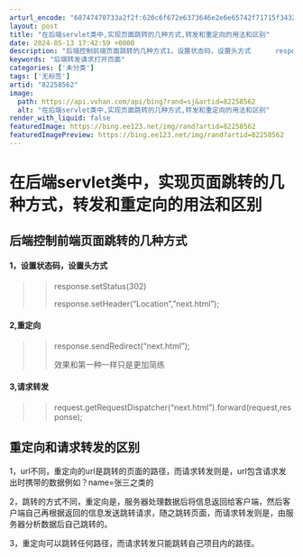 ```yaml
---
arturl_encode: "68747470733a2f2f:626c6f672e6373646e2e6e65742f71715f3432373939303030:2f61727469636c652f64657461696c732f3832323538353632"
layout: post
title: "在后端servlet类中,实现页面跳转的几种方式,转发和重定向的用法和区别"
date: 2024-05-13 17:42:59 +0800
description: "后端控制前端页面跳转的几种方式1，设置状态码，设置头方式      response.setStat"
keywords: "后端转发请求打开页面"
categories: ['未分类']
tags: ['无标签']
artid: "82258562"
image:
  path: https://api.vvhan.com/api/bing?rand=sj&artid=82258562
  alt: "在后端servlet类中,实现页面跳转的几种方式,转发和重定向的用法和区别"
render_with_liquid: false
featuredImage: https://bing.ee123.net/img/rand?artid=82258562
featuredImagePreview: https://bing.ee123.net/img/rand?artid=82258562
---
```


# 在后端servlet类中，实现页面跳转的几种方式，转发和重定向的用法和区别

## 后端控制前端页面跳转的几种方式

#### 1，设置状态码，设置头方式

> > response.setStatus(302)
> >   
> > response.setHeader(“Location”,”next.html”);

#### 2,重定向

> > response.sendRedirect(“next.html”);
> >   
> > 效果和第一种一样只是更加简练

#### 3,请求转发

> > request.getRequestDispatcher(“next.html”).forward(request,response);

## 重定向和请求转发的区别

1，url不同，重定向的url是跳转的页面的路径，而请求转发则是，url包含请求发出时携带的数据例如？name=张三之类的
  
2，跳转的方式不同，重定向是，服务器处理数据后将信息返回给客户端，然后客户端自己再根据返回的信息发送跳转请求，随之跳转页面，而请求转发则是，由服务器分析数据后自己跳转的。
  
3，重定向可以跳转任何路径，而请求转发只能跳转自己项目内的路径。